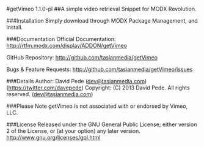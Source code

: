 #getVimeo 1.1.0-pl
##A simple video retrieval Snippet for MODX Revolution.

###Installation
Simply download through MODX Package Management, and install.

###Documentation
Official Documentation:
http://rtfm.modx.com/display/ADDON/getVimeo

GitHub Repository:
http://github.com/tasianmedia/getVimeo

Bugs & Feature Requests:
http://github.com/tasianmedia/getVimeo/issues

###Details
Author: David Pede (dev@tasianmedia.com) (https://twitter.com/davepede)
Copyright: (C) 2013 David Pede. All rights reserved. (dev@tasianmedia.com)

###Please Note
getVimeo is not associated with or endorsed by Vimeo, LLC.

###License
Released under the GNU General Public License; either version 2 of the License, or (at your option) any later version.
http://www.gnu.org/licenses/gpl.html